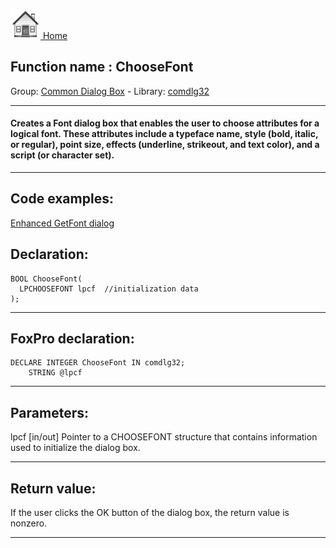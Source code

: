 [<img src="../../images/home.png"> Home ](https://github.com/VFPX/Win32API)  

## Function name : ChooseFont
Group: [Common Dialog Box](../../functions_group.md#Common_Dialog_Box)  -  Library: [comdlg32](../../Libraries.md#comdlg32)  
***  


#### Creates a Font dialog box that enables the user to choose attributes for a logical font. These attributes include a typeface name, style (bold, italic, or regular), point size, effects (underline, strikeout, and text color), and a script (or character set).
***  


## Code examples:
[Enhanced GetFont dialog](../../samples/sample_159.md)  

## Declaration:
```foxpro  
BOOL ChooseFont(
  LPCHOOSEFONT lpcf  //initialization data
);  
```  
***  


## FoxPro declaration:
```foxpro  
DECLARE INTEGER ChooseFont IN comdlg32;
	STRING @lpcf  
```  
***  


## Parameters:
lpcf 
[in/out] Pointer to a CHOOSEFONT structure that contains information used to initialize the dialog box.  
***  


## Return value:
If the user clicks the OK button of the dialog box, the return value is nonzero.  
***  

